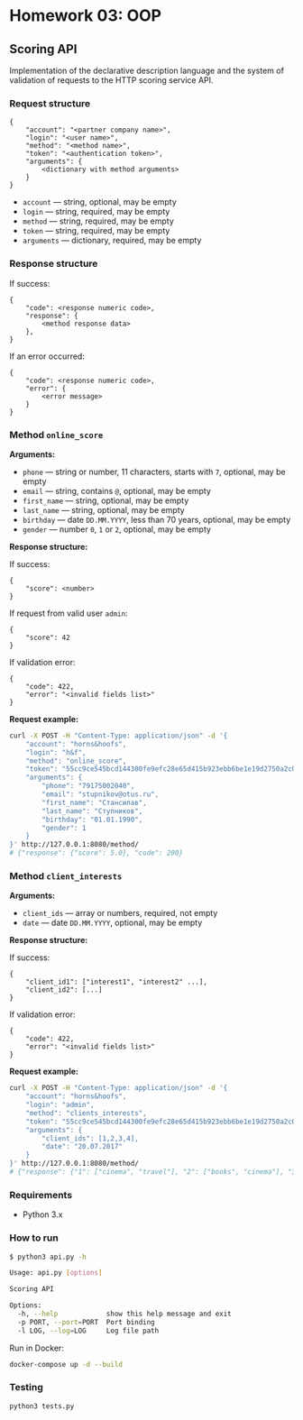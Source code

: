# Homework 03: OOP

## Scoring API

Implementation of the declarative description language and the system of validation of requests to the HTTP scoring service API.



### Request structure

```
{
    "account": "<partner company name>", 
    "login": "<user name>", 
    "method": "<method name>",
    "token": "<authentication token>", 
    "arguments": {
        <dictionary with method arguments>
    }
}
```

- `account` — string, optional, may be empty
- `login` — string, required, may be empty
- `method` — string, required, may be empty
- `token` — string, required, may be empty
- `arguments` — dictionary, required, may be empty



### Response structure

If success:

```
{
    "code": <response numeric code>,
    "response": {
        <method response data>
    },
}
```

If an error occurred:

```
{
    "code": <response numeric code>, 
    "error": {
        <error message>
    }
}
```



### Method `online_score`

**Arguments:**

- `phone` — string or number, 11 characters, starts with `7`, optional, may be empty
- `email` — string, contains `@`, optional, may be empty
- `first_name` — string, optional, may be empty
- `last_name` — string, optional, may be empty
- `birthday` — date `DD.MM.YYYY`, less than 70 years, optional, may be empty
- `gender` — number `0`, `1` or `2`, optional, may be empty

**Response structure:**

If success:

```
{
    "score": <number>
}
```

If request from valid user `admin`:

```
{
    "score": 42
}
```

If validation error:

```
{
    "code": 422,
    "error": "<invalid fields list>"
}
```

**Request example:**

```bash
curl -X POST -H "Content-Type: application/json" -d '{
	"account": "horns&hoofs",
	"login": "h&f",
	"method": "online_score",
	"token": "55cc9ce545bcd144300fe9efc28e65d415b923ebb6be1e19d2750a2c03e80dd209a27954dca045e5bb12418e7d89b6d718a9e35af34e14e1d5bcd5a08f21fc95",
	"arguments": {
		"phone": "79175002040",
		"email": "stupnikov@otus.ru",
		"first_name": "Стансилав",
		"last_name": "Ступников",
		"birthday": "01.01.1990",
		"gender": 1
	}
}' http://127.0.0.1:8080/method/
# {"response": {"score": 5.0}, "code": 200} 
```



### Method `client_interests`

**Arguments:**

- `client_ids` — array or numbers, required, not empty
- `date` — date `DD.MM.YYYY`, optional, may be empty

**Response structure:**

If success:

```
{
    "client_id1": ["interest1", "interest2" ...],
    "client_id2": [...]
}
```

If validation error:

```
{
    "code": 422,
    "error": "<invalid fields list>"
}
```

**Request example:**

```bash
curl -X POST -H "Content-Type: application/json" -d '{
	"account": "horns&hoofs",
	"login": "admin",
	"method": "clients_interests",
	"token": "55cc9ce545bcd144300fe9efc28e65d415b923ebb6be1e19d2750a2c03e80dd209a27954dca045e5bb12418e7d89b6d718a9e35af34e14e1d5bcd5a08f21fc95",
	"arguments": {
		"client_ids": [1,2,3,4],
		"date": "20.07.2017"
	}
}' http://127.0.0.1:8080/method/
# {"response": {"1": ["cinema", "travel"], "2": ["books", "cinema"], "3": ["otus", "geek"], "4": ["pets", "books"]}, "code": 200}
```



### Requirements

- Python 3.x



### How to run

```bash
$ python3 api.py -h

Usage: api.py [options]

Scoring API

Options:
  -h, --help            show this help message and exit
  -p PORT, --port=PORT  Port binding
  -l LOG, --log=LOG     Log file path
```

Run in Docker:

```bash
docker-compose up -d --build
```



### Testing

```bash
python3 tests.py
```